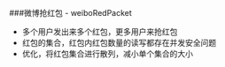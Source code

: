###微博抢红包 - weiboRedPacket
- 多个用户发出来多个红包，更多用户来抢红包
- 红包的集合，红包内红包数量的读写都存在并发安全问题
- 优化，将红包集合进行散列，减小单个集合的大小
